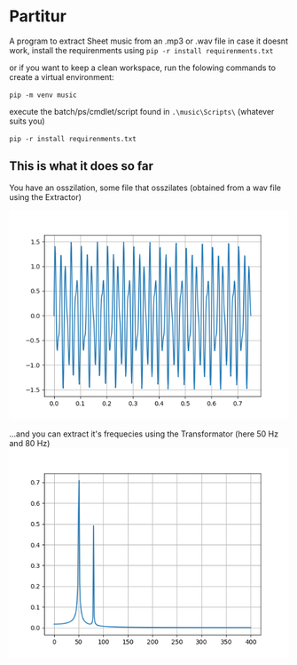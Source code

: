 # Partitur
 A program to extract Sheet music from an .mp3 or .wav file
 in case it doesnt work, install the requirenments using 
``pip -r install requirenments.txt``


or if you want to keep a clean workspace, run the folowing commands to create a virtual environment:

``pip -m venv music``

execute the batch/ps/cmdlet/script found in ``.\music\Scripts\`` (whatever suits you)

``pip -r install requirenments.txt``

## This is what it does so far


You have an osszilation, some file that osszilates (obtained from a wav file using the Extractor)

![a raw tone](/images/osszilation.png)

...and you can extract it's frequecies using the Transformator (here 50 Hz and 80 Hz)
![its fourrier transform extracts frequencies](/images/fourrier.png)

